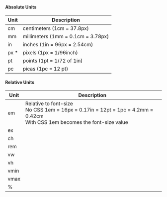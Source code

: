 #### Absolute Units

|Unit|Description|
| --- | --- |
|cm|centimeters (1cm = 37.8px)|
|mm|millimeters (1mm = 0.1cm = 3.78px)|
|in|inches (1in = 96px = 2.54cm)|
|px \*|pixels (1px = 1/96inch)|
|pt|points (1pt = 1/72 of 1in)|
|pc|picas (1pc = 12 pt) |

#### Relative Units

|Unit|Description|
| ---| --- |
|em|Relative to font-size<br>No CSS 1em = 16px = 0.17in = 12pt = 1pc = 4.2mm = 0.42cm<br>With CSS 1em becomes the font-size value |
|ex||
|ch|| 	
|rem|| 	
|vw|| 	
|vh|| 	
|vmin|| 	
|vmax|| 	
|%||
